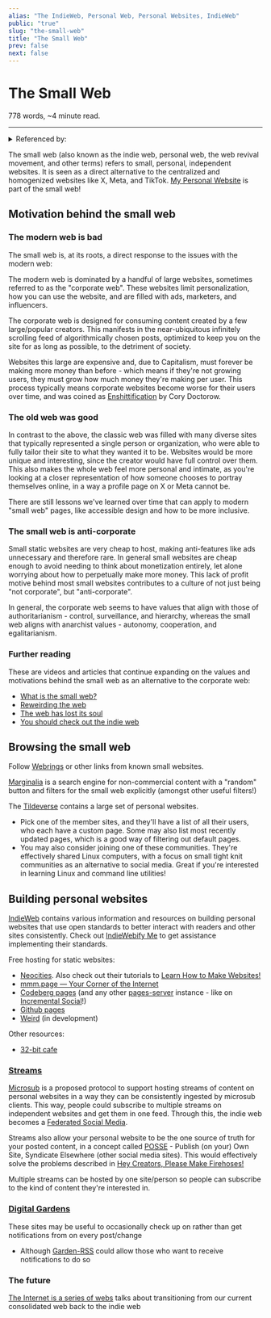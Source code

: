 ```yaml
---
alias: "The IndieWeb, Personal Web, Personal Websites, IndieWeb"
public: "true"
slug: "the-small-web"
title: "The Small Web"
prev: false
next: false
---
```

<script setup>
import { data } from '../../git.data.ts';
import { useData } from 'vitepress';
const pageData = useData();
</script>
<h1 class="p-name">The Small Web</h1>
<p>778 words, ~4 minute read. <span v-html="data[`site/${pageData.page.value.relativePath}`]" /></p>
<hr/>

<details><summary>Referenced by:</summary><a href="/garden/commune/index.md">Commune</a><a href="/garden/digital-locality/index.md">Digital Locality</a><a href="/garden/federated-identity/index.md">Federated Identity</a><a href="/garden/fedi-v2/index.md">Fedi v2</a><a href="/garden/my-personal-website/index.md">My Personal Website</a><a href="/garden/the-indieweb/signature-blocks/index.md">The IndieWeb/Signature Blocks</a><a href="/garden/this-knowledge-hub/index.md">This Knowledge Hub</a><a href="/garden/webrings/index.md">Webrings</a><a href="/garden/weird/index.md">Weird</a></details>

The small web (also known as the indie web, personal web, the web revival movement, and other terms) refers to small, personal, independent websites. It is seen as a direct alternative to the centralized and homogenized websites like X, Meta, and TikTok. [My Personal Website](/garden/my-personal-website/index.md) is part of the small web!

## Motivation behind the small web

### The modern web is bad

The small web is, at its roots, a direct response to the issues with the modern web:

The modern web is dominated by a handful of large websites, sometimes referred to as the "corporate web". These websites limit personalization, how you can use the website, and are filled with ads, marketers, and influencers.

The corporate web is designed for consuming content created by a few large/popular creators. This manifests in the near-ubiquitous infinitely scrolling feed of algorithmically chosen posts, optimized to keep you on the site for as long as possible, to the detriment of society.

Websites this large are expensive and, due to Capitalism, must forever be making more money than before - which means if they're not growing users, they must grow how much money they're making per user. This process typically means corporate websites become worse for their users over time, and was coined as [Enshittification](https://pluralistic.net/2023/01/21/potemkin-ai/) by Cory Doctorow.

### The old web was good

In contrast to the above, the classic web was filled with many diverse sites that typically represented a single person or organization, who were able to fully tailor their site to what they wanted it to be. Websites would be more unique and interesting, since the creator would have full control over them. This also makes the whole web feel more personal and intimate, as you're looking at a closer representation of how someone chooses to portray themselves online, in a way a profile page on X or Meta cannot be.

There are still lessons we've learned over time that can apply to modern "small web" pages, like accessible design and how to be more inclusive.

### The small web is anti-corporate

Small static websites are very cheap to host, making anti-features like ads unnecessary and therefore rare. In general small websites are cheap enough to avoid needing to think about monetization entirely, let alone worrying about how to perpetually make more money. This lack of profit motive behind most small websites contributes to a culture of not just being "not corporate", but "anti-corporate".

In general, the corporate web seems to have values that align with those of authoritarianism - control, surveillance, and hierarchy, whereas the small web aligns with anarchist values - autonomy, cooperation, and egalitarianism.

### Further reading

These are videos and articles that continue expanding on the values and motivations behind the small web as an alternative to the corporate web:
- [What is the small web?](https://ar.al/2020/08/07/what-is-the-small-web/)
- [Reweirding the web](https://webdirections.org/blog/reweirding-the-web/)
- [The web has lost its soul](https://www.youtube.com/watch?v=00qwzmMrtok)
- [You should check out the indie web](https://www.youtube.com/watch?v=rTSEr0cRJY8)

## Browsing the small web

Follow [Webrings](/garden/webrings/index.md) or other links from known small websites.

[Marginalia](https://search.marginalia.nu) is a search engine for non-commercial content with a "random" button and filters for the small web explicitly (amongst other useful filters!)

The [Tildeverse](https://tildeverse.org/) contains a large set of personal websites.
- Pick one of the member sites, and they'll have a list of all their users, who each have a custom page. Some may also list most recently updated pages, which is a good way of filtering out default pages.
- You may also consider joining one of these communities. They're effectively shared Linux computers, with a focus on small tight knit communities as an alternative to social media. Great if you're interested in learning Linux and command line utilities!

## Building personal websites

[IndieWeb](https://indieweb.org/) contains various information and resources on building personal websites that use open standards to better interact with readers and other sites consistently. Check out [IndieWebify Me](https://indiewebify.me/) to get assistance implementing their standards.

<span id="665b6ac0-d3ca-41d8-9534-929ac2907c2e">Free hosting for static websites:</span>
- [Neocities](https://neocities.org). Also check out their tutorials to [Learn How to Make Websites!](https://neocities.org/tutorials)
- [mmm.page — Your Corner of the Internet](https://mmm.page/)
- [Codeberg pages](https://codeberg.page) (and any other [pages-server](https://codeberg.org/Codeberg/pages-server) instance - like on [Incremental Social](https://incremental.social/pages)!)
- [Github pages](https://pages.github.com)
- [Weird](/garden/weird/index.md) (in development)

Other resources:
- [32-bit cafe](https://32bit.cafe/)

### [Streams](https://indieweb.org/stream)

[Microsub](https://indieweb.org/Microsub) is a proposed protocol to support hosting streams of content on personal websites in a way they can be consistently ingested by microsub clients. This way, people could subscribe to multiple streams on independent websites and get them in one feed. Through this, the indie web becomes a [Federated Social Media](/garden/fediverse/index.md).

Streams also allow your personal website to be the one source of truth for your posted content, in a concept called [POSSE](https://indieweb.org/POSSE) - Publish (on your) Own Site, Syndicate Elsewhere (other social media sites). This would effectively solve the problems described in [Hey Creators, Please Make Firehoses!](https://jonbell.medium.com/hey-creators-please-make-firehoses-8d0c48c075e4)

Multiple streams can be hosted by one site/person so people can subscribe to the kind of content they're interested in.

### [Digital Gardens](/garden/digital-gardens/index.md)

These sites may be useful to occasionally check up on rather than get notifications from on every post/change
- Although [Garden-RSS](/garden/garden-rss/index.md) could allow those who want to receive notifications to do so

### The future

[The Internet is a series of webs](https://aramzs.xyz/essays/the-internet-is-a-series-of-webs/) talks about transitioning from our current consolidated web back to the indie web
